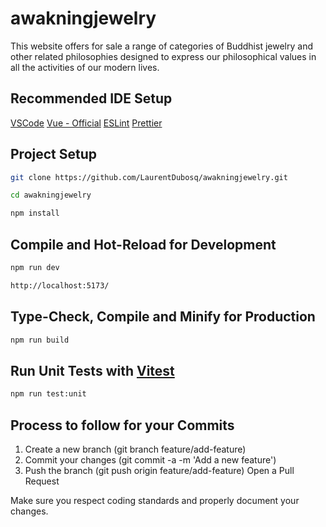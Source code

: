 # awakningjewelry

This website offers for sale a range of categories of Buddhist jewelry and other related philosophies designed to express our philosophical values in all the activities of our modern lives.

## Recommended IDE Setup

[VSCode](https://code.visualstudio.com/)
[Vue - Official](https://marketplace.visualstudio.com/items?itemName=Vue.volar)
[ESLint](https://marketplace.visualstudio.com/items?itemName=dbaeumer.vscode-eslint)
[Prettier](https://marketplace.visualstudio.com/items?itemName=esbenp.prettier-vscode)

## Project Setup

```sh
git clone https://github.com/LaurentDubosq/awakningjewelry.git
```

```sh
cd awakningjewelry
```

```sh
npm install
```

## Compile and Hot-Reload for Development

```sh
npm run dev
```

```sh
http://localhost:5173/
```

## Type-Check, Compile and Minify for Production

```sh
npm run build
```

## Run Unit Tests with [Vitest](https://vitest.dev/)

```sh
npm run test:unit
```

## Process to follow for your Commits

1. Create a new branch (git branch feature/add-feature)
2. Commit your changes (git commit -a -m 'Add a new feature')
3. Push the branch (git push origin feature/add-feature)
   Open a Pull Request

Make sure you respect coding standards and properly document your changes.

